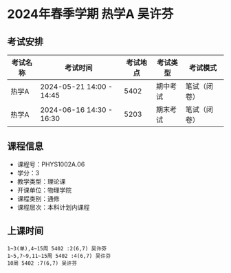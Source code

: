 # 2024年春季学期 热学A 吴许芬




## 考试安排

| 考试名称 | 考试时间 | 考试地点 | 考试类型 | 考试模式 |
| -------- | -------- | -------- | -------- | -------- |
| 热学A | 2024-05-21 14:00 - 14:45 | 5402 | 期中考试 | 笔试（闭卷） |
| 热学A | 2024-06-16 14:30 - 16:30 | 5203 | 期末考试 | 笔试（闭卷） |





## 课程信息

- 课程号：PHYS1002A.06
- 学分：3
- 教学类型：理论课
- 开课单位：物理学院
- 课程类别：通修
- 课程层次：本科计划内课程

## 上课时间

```
1~3(单),4~15周 5402 :2(6,7) 吴许芬
1~5,7~9,11~15周 5402 :4(6,7) 吴许芬
10周 5402 :7(6,7) 吴许芬
```

